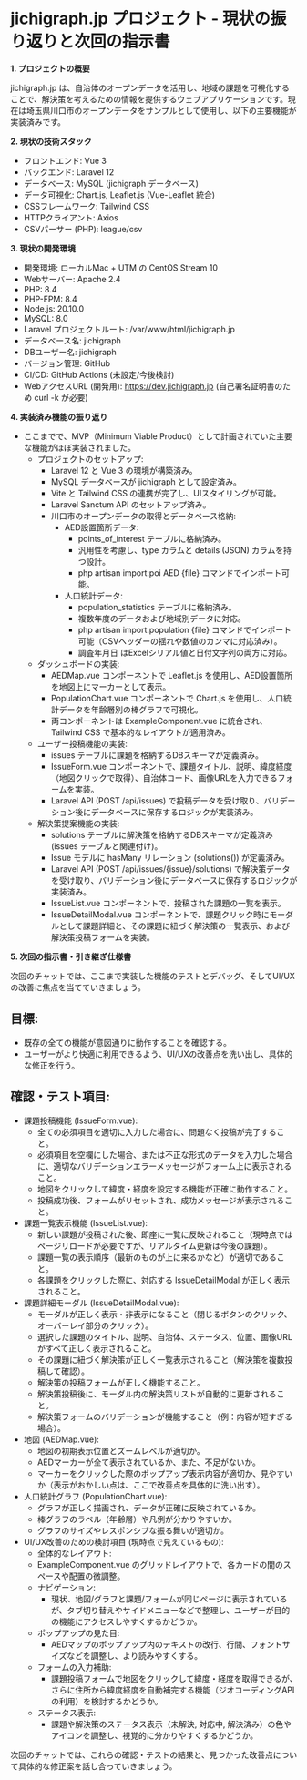# jichigraph.jp プロジェクト - 現状の振り返りと次回の指示書
**1. プロジェクトの概要**

jichigraph.jp は、自治体のオープンデータを活用し、地域の課題を可視化することで、解決策を考えるための情報を提供するウェブアプリケーションです。現在は埼玉県川口市のオープンデータをサンプルとして使用し、以下の主要機能が実装済みです。

**2. 現状の技術スタック**

- フロントエンド: Vue 3
- バックエンド: Laravel 12
- データベース: MySQL (jichigraph データベース)
- データ可視化: Chart.js, Leaflet.js (Vue-Leaflet 統合)
- CSSフレームワーク: Tailwind CSS
- HTTPクライアント: Axios
- CSVパーサー (PHP): league/csv

**3. 現状の開発環境**

- 開発環境: ローカルMac + UTM の CentOS Stream 10
- Webサーバー: Apache 2.4
- PHP: 8.4
- PHP-FPM: 8.4
- Node.js: 20.10.0
- MySQL: 8.0
- Laravel プロジェクトルート: /var/www/html/jichigraph.jp
- データベース名: jichigraph
- DBユーザー名: jichigraph
- バージョン管理: GitHub
- CI/CD: GitHub Actions (未設定/今後検討)
- WebアクセスURL (開発用): https://dev.jichigraph.jp (自己署名証明書のため curl -k が必要)

**4. 実装済み機能の振り返り**
- ここまでで、MVP（Minimum Viable Product）として計画されていた主要な機能がほぼ実装されました。
  - プロジェクトのセットアップ:
    - Laravel 12 と Vue 3 の環境が構築済み。 
    - MySQL データベースが jichigraph として設定済み。 
    - Vite と Tailwind CSS の連携が完了し、UIスタイリングが可能。 
    - Laravel Sanctum API のセットアップ済み。 
    - 川口市のオープンデータの取得とデータベース格納:
      - AED設置箇所データ:
        - points_of_interest テーブルに格納済み。 
        - 汎用性を考慮し、type カラムと details (JSON) カラムを持つ設計。 
        - php artisan import:poi AED {file} コマンドでインポート可能。 
      - 人口統計データ:
        - population_statistics テーブルに格納済み。 
        - 複数年度のデータおよび地域別データに対応。 
        - php artisan import:population {file} コマンドでインポート可能（CSVヘッダーの揺れや数値のカンマに対応済み）。 
        - 調査年月日 はExcelシリアル値と日付文字列の両方に対応。 
  - ダッシュボードの実装:
    - AEDMap.vue コンポーネントで Leaflet.js を使用し、AED設置箇所を地図上にマーカーとして表示。 
    - PopulationChart.vue コンポーネントで Chart.js を使用し、人口統計データを年齢層別の棒グラフで可視化。 
    - 両コンポーネントは ExampleComponent.vue に統合され、Tailwind CSS で基本的なレイアウトが適用済み。 
  - ユーザー投稿機能の実装:
    - issues テーブルに課題を格納するDBスキーマが定義済み。 
    - IssueForm.vue コンポーネントで、課題タイトル、説明、緯度経度（地図クリックで取得）、自治体コード、画像URLを入力できるフォームを実装。 
    - Laravel API (POST /api/issues) で投稿データを受け取り、バリデーション後にデータベースに保存するロジックが実装済み。 
  - 解決策提案機能の実装:
    - solutions テーブルに解決策を格納するDBスキーマが定義済み (issues テーブルと関連付け)。 
    - Issue モデルに hasMany リレーション (solutions()) が定義済み。 
    - Laravel API (POST /api/issues/{issue}/solutions) で解決策データを受け取り、バリデーション後にデータベースに保存するロジックが実装済み。 
    - IssueList.vue コンポーネントで、投稿された課題の一覧を表示。 
    - IssueDetailModal.vue コンポーネントで、課題クリック時にモーダルとして課題詳細と、その課題に紐づく解決策の一覧表示、および解決策投稿フォームを実装。

**5. 次回の指示書・引き継ぎ仕様書**

次回のチャットでは、ここまで実装した機能のテストとデバッグ、そしてUI/UXの改善に焦点を当てていきましょう。

## 目標:
- 既存の全ての機能が意図通りに動作することを確認する。 
- ユーザーがより快適に利用できるよう、UI/UXの改善点を洗い出し、具体的な修正を行う。 
 
## 確認・テスト項目:
  - 課題投稿機能 (IssueForm.vue):
    - 全ての必須項目を適切に入力した場合に、問題なく投稿が完了すること。 
    - 必須項目を空欄にした場合、または不正な形式のデータを入力した場合に、適切なバリデーションエラーメッセージがフォーム上に表示されること。 
    - 地図をクリックして緯度・経度を設定する機能が正確に動作すること。 
    - 投稿成功後、フォームがリセットされ、成功メッセージが表示されること。 
  - 課題一覧表示機能 (IssueList.vue):
    - 新しい課題が投稿された後、即座に一覧に反映されること（現時点ではページリロードが必要ですが、リアルタイム更新は今後の課題）。 
    - 課題一覧の表示順序（最新のものが上に来るかなど）が適切であること。 
    - 各課題をクリックした際に、対応する IssueDetailModal が正しく表示されること。 
  - 課題詳細モーダル (IssueDetailModal.vue):
    - モーダルが正しく表示・非表示になること（閉じるボタンのクリック、オーバーレイ部分のクリック）。 
    - 選択した課題のタイトル、説明、自治体、ステータス、位置、画像URLがすべて正しく表示されること。 
    - その課題に紐づく解決策が正しく一覧表示されること（解決策を複数投稿して確認）。 
    - 解決策の投稿フォームが正しく機能すること。 
    - 解決策投稿後に、モーダル内の解決策リストが自動的に更新されること。 
    - 解決策フォームのバリデーションが機能すること（例：内容が短すぎる場合）。 
  - 地図 (AEDMap.vue):
    - 地図の初期表示位置とズームレベルが適切か。 
    - AEDマーカーが全て表示されているか、また、不足がないか。 
    - マーカーをクリックした際のポップアップ表示内容が適切か、見やすいか（表示がおかしい点は、ここで改善点を具体的に洗い出す）。 
  - 人口統計グラフ (PopulationChart.vue):
    - グラフが正しく描画され、データが正確に反映されているか。 
    - 棒グラフのラベル（年齢層）や凡例が分かりやすいか。 
    - グラフのサイズやレスポンシブな振る舞いが適切か。 
- UI/UX改善のための検討項目 (現時点で見えているもの):
  - 全体的なレイアウト:
  - ExampleComponent.vue のグリッドレイアウトで、各カードの間のスペースや配置の微調整。 
  - ナビゲーション:
    - 現状、地図/グラフと課題/フォームが同じページに表示されているが、タブ切り替えやサイドメニューなどで整理し、ユーザーが目的の機能にアクセスしやすくするかどうか。 
  - ポップアップの見た目:
    - AEDマップのポップアップ内のテキストの改行、行間、フォントサイズなどを調整し、より読みやすくする。 
  - フォームの入力補助:
    - 課題投稿フォームで地図をクリックして緯度・経度を取得できるが、さらに住所から緯度経度を自動補完する機能（ジオコーディングAPIの利用）を検討するかどうか。 
  - ステータス表示:
    - 課題や解決策のステータス表示（未解決, 対応中, 解決済み）の色やアイコンを調整し、視覚的に分かりやすくするかどうか。

次回のチャットでは、これらの確認・テストの結果と、見つかった改善点について具体的な修正案を話し合っていきましょう。
